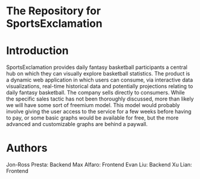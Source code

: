 # The Repository for SportsExclamation

# Introduction

SportsExclamation provides daily fantasy basketball participants a central hub on which they can visually explore basketball statistics. The product is a dynamic web application in which users can consume, via interactive data visualizations, real-time historical data and potentially projections relating to daily fantasy basketball. The company sells directly to consumers. While the specific sales tactic has not been thoroughly discussed, more than likely we will have some sort of freemium model. This model would probably involve giving the user access to the service for a few weeks before having to pay, or some basic graphs would be available for free, but the more advanced and customizable graphs are behind a paywall. 

# Authors

Jon-Ross Presta: Backend
Max Alfaro: Frontend
Evan Liu: Backend
Xu Lian: Frontend
